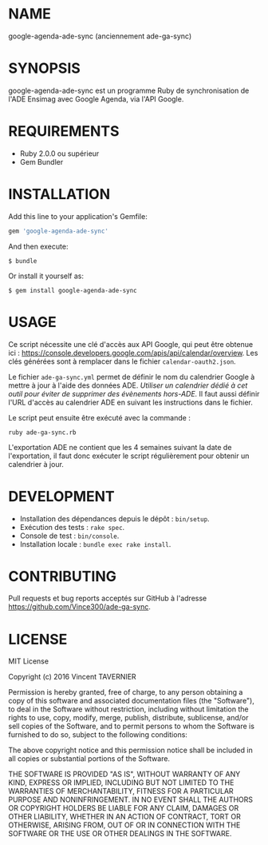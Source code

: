 # NAME

google-agenda-ade-sync (anciennement ade-ga-sync)

# SYNOPSIS

google-agenda-ade-sync est un programme Ruby de synchronisation de l'ADE Ensimag
avec Google Agenda, via l'API Google.

# REQUIREMENTS

* Ruby 2.0.0 ou supérieur
* Gem Bundler

# INSTALLATION

Add this line to your application's Gemfile:

```ruby
gem 'google-agenda-ade-sync'
```

And then execute:

    $ bundle

Or install it yourself as:

    $ gem install google-agenda-ade-sync

# USAGE

Ce script nécessite une clé d'accès aux API Google, qui peut être obtenue ici :
https://console.developers.google.com/apis/api/calendar/overview. Les clés
générées sont à remplacer dans le fichier `calendar-oauth2.json`.

Le fichier `ade-ga-sync.yml` permet de définir le nom du calendrier Google à 
mettre à jour à l'aide des données ADE. *Utiliser un calendrier dédié à cet 
outil pour éviter de supprimer des évènements hors-ADE.* Il faut aussi définir
l'URL d'accès au calendrier ADE en suivant les instructions dans le fichier.

Le script peut ensuite être exécuté avec la commande :

```
ruby ade-ga-sync.rb
```

L'exportation ADE ne contient que les 4 semaines suivant la date de 
l'exportation, il faut donc exécuter le script régulièrement pour obtenir un
calendrier à jour.

# DEVELOPMENT

* Installation des dépendances depuis le dépôt : `bin/setup`.
* Exécution des tests : `rake spec`.
* Console de test : `bin/console`.
* Installation locale : `bundle exec rake install`.

# CONTRIBUTING

Pull requests et bug reports acceptés sur GitHub à l'adresse https://github.com/Vince300/ade-ga-sync.

# LICENSE

MIT License

Copyright (c) 2016 Vincent TAVERNIER

Permission is hereby granted, free of charge, to any person obtaining a copy
of this software and associated documentation files (the "Software"), to deal
in the Software without restriction, including without limitation the rights
to use, copy, modify, merge, publish, distribute, sublicense, and/or sell
copies of the Software, and to permit persons to whom the Software is
furnished to do so, subject to the following conditions:

The above copyright notice and this permission notice shall be included in all
copies or substantial portions of the Software.

THE SOFTWARE IS PROVIDED "AS IS", WITHOUT WARRANTY OF ANY KIND, EXPRESS OR
IMPLIED, INCLUDING BUT NOT LIMITED TO THE WARRANTIES OF MERCHANTABILITY,
FITNESS FOR A PARTICULAR PURPOSE AND NONINFRINGEMENT. IN NO EVENT SHALL THE
AUTHORS OR COPYRIGHT HOLDERS BE LIABLE FOR ANY CLAIM, DAMAGES OR OTHER
LIABILITY, WHETHER IN AN ACTION OF CONTRACT, TORT OR OTHERWISE, ARISING FROM,
OUT OF OR IN CONNECTION WITH THE SOFTWARE OR THE USE OR OTHER DEALINGS IN THE
SOFTWARE.
